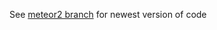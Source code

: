 See [meteor2 branch](https://github.com/konk353535/sword-clicker/tree/meteor2) for newest version of code 